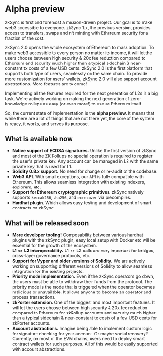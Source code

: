 # Alpha preview

zkSync is first and foremost a mission-driven project. Our goal is to make web3 accessible to everyone. zkSync 1.x, the previous version, provides access to transfers, swaps and nft minting with Ethereum security for a fraction of the cost.

zkSync 2.0 opens the whole ecosystem of Ethereum to mass adoption. To make web3 accessible to every person no matter its income, it will let the users choose between high security & 20x fee reduction compared to Ethereum and security much higher than a typical sidechain & near-constant tx costs of a few USD cents. zkSync 2.0 is the first platform that supports both type of users, seamlessly on the same chain. To provide more customization for users' wallets, zkSync 2.0 will also support account abstractions. More features are to come!

Implementing all the features required for the next generation of L2s is a big task. We're actively working on making the next generation of zero-knowledge rollups as easy (or even more!) to use as Ethereum itself.

So, the current state of implementation is the **alpha preview**. It means that while there are a lot of things that are not there yet, the core of the system is ready, it works, and serves its purpose.

## What is available now

- **Native support of ECDSA signatures.** Unlike the first version of zkSync and most of the ZK Rollups no special operation is required to register the user's private key. Any account can be managed in L2 with the same private key that is used for L1.
- **Solidity 0.8.x support.** No need for change or re-audit of the codebase.
- **Web3 API**. With small exceptions, our API is fully compatible with Ethereum. This allows seamless integration with existing indexers, explorers, etc.
- **Support for Ethereum cryptographic primitives**. zkSync natively supports `keccak256`, `sha256`, and `ecrecover` via precompiles.
- **Hardhat plugin**. Which allows easy testing and development of smart contracts on zkSync.

## What will be released soon

- **More developer tooling!** Composability between various hardhat plugins with the zkSync plugin, easy local setup with Docker etc will be essential for the growth of the ecosystem.
- **L1 <> L2 interoperability.** L1 <> L2 calls are very important for bridges, cross-layer governance protocols, etc.
- **Support for Vyper and older versions of Solidity.** We are actively working on supporting different versions of Solidity to allow seamless integration for the existing projects.
- **Priority mode implementation.** Even if the zkSync operators go down, the users must be able to withdraw their funds from the protocol. The priority mode is the mode that is triggered when the operator becomes malicious or unavailable. It allows anyone to become an operator and process transactions.
- **zkPorter extension.** One of the biggest and most important features. It will let the users choose between high security & 20x fee reduction compared to Ethereum for zkRollup accounts and security much higher than a typical sidechain & near-constant tx costs of a few USD cents for zkPorter accounts.
- **Account abstractions.** Imagine being able to implement custom logic for signature checking for your account. Or maybe social recovery? Currently, on most of the EVM chains, users need to deploy smart contract wallets for such purposes. All of this would be easily supported with account abstractions.
